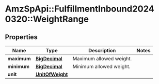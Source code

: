 # AmzSpApi::FulfillmentInbound20240320::WeightRange

## Properties
Name | Type | Description | Notes
------------ | ------------- | ------------- | -------------
**maximum** | [**BigDecimal**](BigDecimal.md) | Maximum allowed weight. | 
**minimum** | [**BigDecimal**](BigDecimal.md) | Minimum allowed weight. | 
**unit** | [**UnitOfWeight**](UnitOfWeight.md) |  | 

